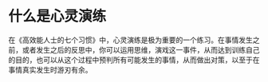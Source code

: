 # 什么是心灵演练
在《高效能人士的七个习惯》中，心灵演练是极为重要的一个练习。在事情发生之前，或者发生之后的反思中，你可以运用思维，演戏这一事件，从而达到训练自己的目的，也可以从这个过程中预判所有可能发生的事情，从而做出对策，以至于在事情真实发生时游刃有余。

